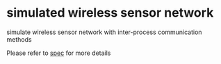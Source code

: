 # simulated wireless sensor network
simulate wireless sensor network with inter-process communication methods

Please refer to [spec](spec/spec.pdf) for more details